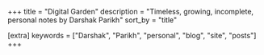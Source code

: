 +++
title = "Digital Garden"
description = "Timeless, growing, incomplete, personal notes by Darshak Parikh"
sort_by = "title"

[extra]
keywords = ["Darshak", "Parikh", "personal", "blog", "site", "posts"]
+++
